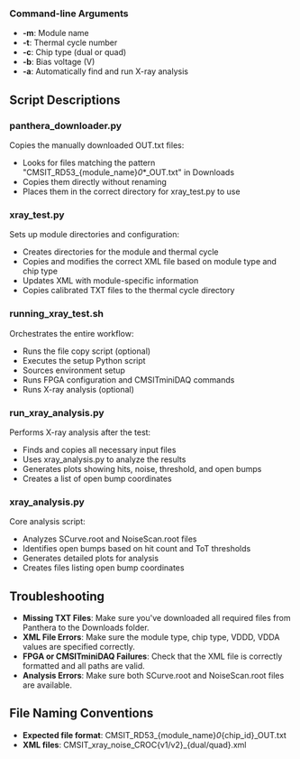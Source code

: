 
### Command-line Arguments

- **-m**: Module name
- **-t**: Thermal cycle number
- **-c**: Chip type (dual or quad)
- **-b**: Bias voltage (V)
- **-a**: Automatically find and run X-ray analysis

## Script Descriptions

### panthera_downloader.py

Copies the manually downloaded OUT.txt files:
- Looks for files matching the pattern "CMSIT_RD53_{module_name}_0_*_OUT.txt" in Downloads
- Copies them directly without renaming
- Places them in the correct directory for xray_test.py to use

### xray_test.py

Sets up module directories and configuration:
- Creates directories for the module and thermal cycle
- Copies and modifies the correct XML file based on module type and chip type
- Updates XML with module-specific information
- Copies calibrated TXT files to the thermal cycle directory

### running_xray_test.sh

Orchestrates the entire workflow:
- Runs the file copy script (optional)
- Executes the setup Python script
- Sources environment setup
- Runs FPGA configuration and CMSITminiDAQ commands
- Runs X-ray analysis (optional)

### run_xray_analysis.py

Performs X-ray analysis after the test:
- Finds and copies all necessary input files
- Uses xray_analysis.py to analyze the results
- Generates plots showing hits, noise, threshold, and open bumps
- Creates a list of open bump coordinates

### xray_analysis.py

Core analysis script:
- Analyzes SCurve.root and NoiseScan.root files
- Identifies open bumps based on hit count and ToT thresholds
- Generates detailed plots for analysis
- Creates files listing open bump coordinates

## Troubleshooting

- **Missing TXT Files**: Make sure you've downloaded all required files from Panthera to the Downloads folder.
- **XML File Errors**: Make sure the module type, chip type, VDDD, VDDA values are specified correctly.
- **FPGA or CMSITminiDAQ Failures**: Check that the XML file is correctly formatted and all paths are valid.
- **Analysis Errors**: Make sure both SCurve.root and NoiseScan.root files are available.

## File Naming Conventions

- **Expected file format**: CMSIT_RD53_{module_name}_0_{chip_id}_OUT.txt
- **XML files**: CMSIT_xray_noise_CROC{v1/v2}_{dual/quad}.xml
